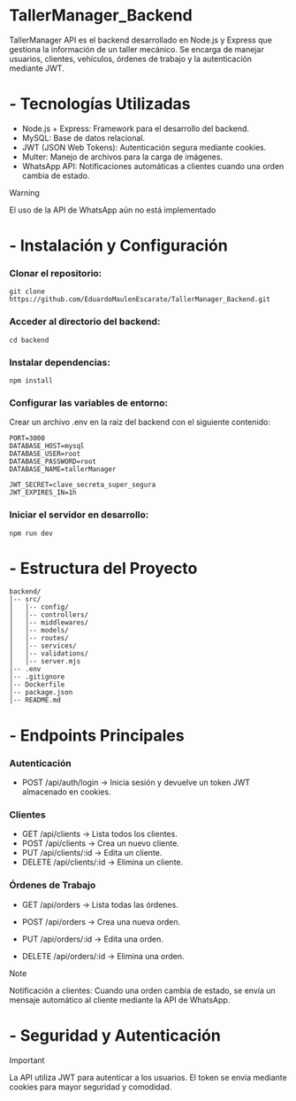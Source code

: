 # TallerManager_Backend
TallerManager API es el backend desarrollado en Node.js y Express que gestiona la información de un taller mecánico. Se encarga de manejar usuarios, clientes, vehículos, órdenes de trabajo y la autenticación mediante JWT.

# - Tecnologías Utilizadas

* Node.js + Express: Framework para el desarrollo del backend.
* MySQL: Base de datos relacional.
* JWT (JSON Web Tokens): Autenticación segura mediante cookies.
* Multer: Manejo de archivos para la carga de imágenes.
* WhatsApp API: Notificaciones automáticas a clientes cuando una orden cambia de estado.
>[!Warning]
>El uso de la API de WhatsApp aún no está implementado



# - Instalación y Configuración

### Clonar el repositorio:
    git clone https://github.com/EduardoMaulenEscarate/TallerManager_Backend.git

### Acceder al directorio del backend:
    cd backend

### Instalar dependencias:
    npm install

### Configurar las variables de entorno:
Crear un archivo .env en la raíz del backend con el siguiente contenido:
    
    PORT=3000
    DATABASE_HOST=mysql
    DATABASE_USER=root
    DATABASE_PASSWORD=root
    DATABASE_NAME=tallerManager
    
    JWT_SECRET=clave_secreta_super_segura
    JWT_EXPIRES_IN=1h

### Iniciar el servidor en desarrollo:
    npm run dev

# - Estructura del Proyecto

    backend/
    │-- src/
    │   │-- config/
    │   │-- controllers/
    │   │-- middlewares/
    │   │-- models/
    │   │-- routes/
    │   │-- services/
    │   │-- validations/
    │   │-- server.mjs
    │-- .env
    │-- .gitignore
    │-- Dockerfile
    │-- package.json
    │-- README.md

# - Endpoints Principales

### Autenticación

* POST /api/auth/login → Inicia sesión y devuelve un token JWT almacenado en cookies.

### Clientes

* GET /api/clients → Lista todos los clientes.
* POST /api/clients → Crea un nuevo cliente.
* PUT /api/clients/:id → Edita un cliente.
* DELETE /api/clients/:id → Elimina un cliente.

### Órdenes de Trabajo

* GET /api/orders → Lista todas las órdenes.

* POST /api/orders → Crea una nueva orden.

* PUT /api/orders/:id → Edita una orden.

* DELETE /api/orders/:id → Elimina una orden.

> [!NOTE]
> Notificación a clientes: Cuando una orden cambia de estado, se envía un mensaje automático al cliente mediante la API de WhatsApp.

# - Seguridad y Autenticación

> [!IMPORTANT]
> La API utiliza JWT para autenticar a los usuarios. El token se envía mediante cookies para mayor seguridad y comodidad.

